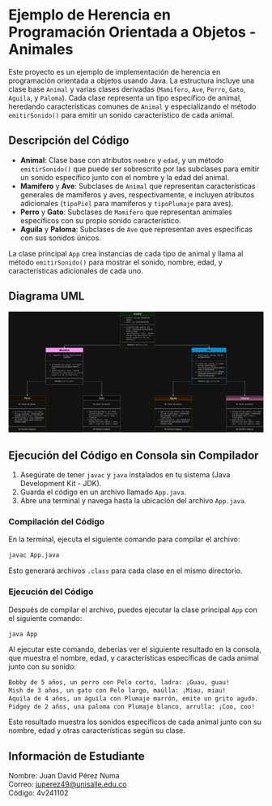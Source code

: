 # Ejemplo de Herencia en Programación Orientada a Objetos - Animales

Este proyecto es un ejemplo de implementación de herencia en programación orientada a objetos usando Java. La estructura incluye una clase base `Animal` y varias clases derivadas (`Mamifero`, `Ave`, `Perro`, `Gato`, `Aguila`, y `Paloma`). Cada clase representa un tipo específico de animal, heredando características comunes de `Animal` y especializando el método `emitirSonido()` para emitir un sonido característico de cada animal.

## Descripción del Código

- **Animal**: Clase base con atributos `nombre` y `edad`, y un método `emitirSonido()` que puede ser sobrescrito por las subclases para emitir un sonido específico junto con el nombre y la edad del animal.
- **Mamifero** y **Ave**: Subclases de `Animal` que representan características generales de mamíferos y aves, respectivamente, e incluyen atributos adicionales (`tipoPiel` para mamíferos y `tipoPlumaje` para aves).
- **Perro** y **Gato**: Subclases de `Mamifero` que representan animales específicos con su propio sonido característico.
- **Aguila** y **Paloma**: Subclases de `Ave` que representan aves específicas con sus sonidos únicos.

La clase principal `App` crea instancias de cada tipo de animal y llama al método `emitirSonido()` para mostrar el sonido, nombre, edad, y características adicionales de cada uno.

## Diagrama UML

![Juan David Pérez Numa](public/JuanDavidPerezNuma.png)

## Ejecución del Código en Consola sin Compilador

1. Asegúrate de tener `javac` y `java` instalados en tu sistema (Java Development Kit - JDK).
2. Guarda el código en un archivo llamado `App.java`.
3. Abre una terminal y navega hasta la ubicación del archivo `App.java`.

### Compilación del Código

En la terminal, ejecuta el siguiente comando para compilar el archivo:

```bash
javac App.java
```

Esto generará archivos `.class` para cada clase en el mismo directorio.

### Ejecución del Código

Después de compilar el archivo, puedes ejecutar la clase principal `App` con el siguiente comando:

```bash
java App
```

Al ejecutar este comando, deberías ver el siguiente resultado en la consola, que muestra el nombre, edad, y características específicas de cada animal junto con su sonido:

```
Bobby de 5 años, un perro con Pelo corto, ladra: ¡Guau, guau!
Mish de 3 años, un gato con Pelo largo, maúlla: ¡Miau, miau!
Aquila de 4 años, un águila con Plumaje marrón, emite un grito agudo.
Pidgey de 2 años, una paloma con Plumaje blanco, arrulla: ¡Coo, coo!
```

Este resultado muestra los sonidos específicos de cada animal junto con su nombre, edad y otras características según su clase.

## Información de Estudiante

Nombre: Juan David Pérez Numa  
Correo: juperez49@unisalle.edu.co  
Código: 4v241102  
